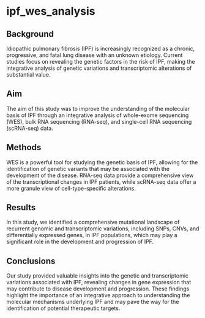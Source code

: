 # ipf_wes_analysis
## Background
Idiopathic pulmonary fibrosis (IPF) is increasingly recognized as a chronic, progressive, and fatal lung disease with an unknown etiology. Current studies focus on revealing the genetic factors in the risk of IPF, making the integrative analysis of genetic variations and transcriptomic alterations of substantial value.
## Aim
The aim of this study was to improve the understanding of the molecular basis of IPF through an integrative analysis of whole-exome sequencing (WES), bulk RNA sequencing (RNA-seq), and single-cell RNA sequencing (scRNA-seq) data.
## Methods
WES is a powerful tool for studying the genetic basis of IPF, allowing for the identification of genetic variants that may be associated with the development of the disease. RNA-seq data provide a comprehensive view of the transcriptional changes in IPF patients, while scRNA-seq data offer a more granule view of cell-type-specific alterations.
## Results
In this study, we identified a comprehensive mutational landscape of recurrent genomic and transcriptomic variations, including SNPs, CNVs, and differentially expressed genes, in IPF populations, which may play a significant role in the development and progression of IPF.
## Conclusions
Our study provided valuable insights into the genetic and transcriptomic variations associated with IPF, revealing changes in gene expression that may contribute to disease development and progression. These findings highlight the importance of an integrative approach to understanding the molecular mechanisms underlying IPF and may pave the way for the identification of potential therapeutic targets.

